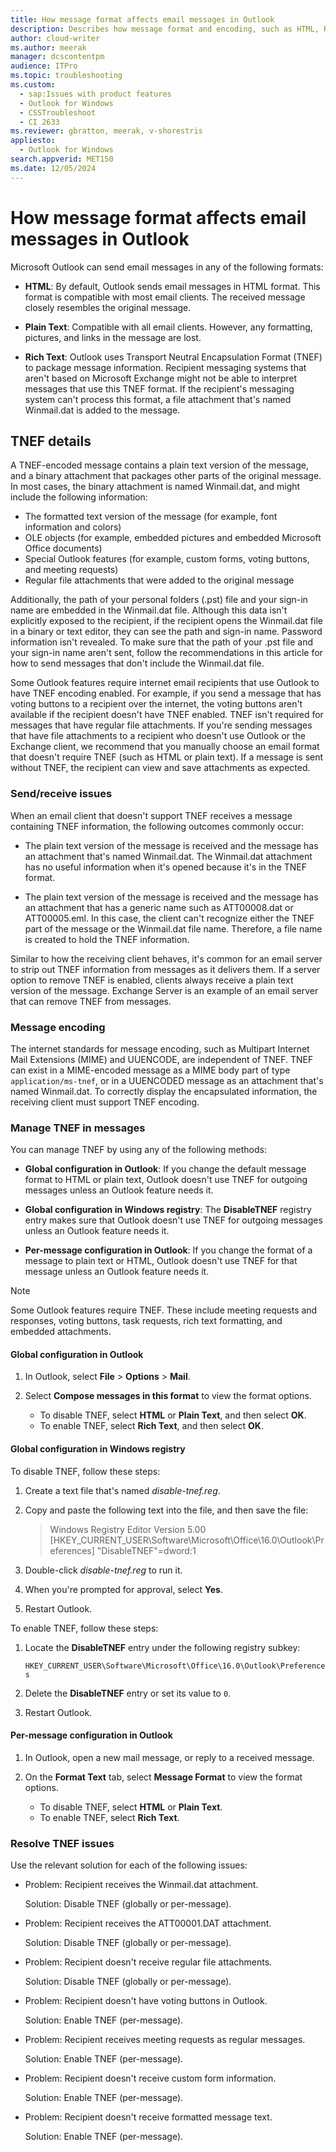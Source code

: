 ```yaml
---
title: How message format affects email messages in Outlook
description: Describes how message format and encoding, such as HTML, Rich Text, and TNEF, affect email messages.
author: cloud-writer
ms.author: meerak
manager: dcscontentpm
audience: ITPro
ms.topic: troubleshooting
ms.custom:
  - sap:Issues with product features
  - Outlook for Windows
  - CSSTroubleshoot
  - CI 2633
ms.reviewer: gbratton, meerak, v-shorestris
appliesto:
  - Outlook for Windows
search.appverid: MET150
ms.date: 12/05/2024
---
```


# How message format affects email messages in Outlook

<!-- Principal SPM Gabe Bratton requested that this article is retained even though PVs and engagement are low -->

Microsoft Outlook can send email messages in any of the following formats:

- **HTML**: By default, Outlook sends email messages in HTML format. This format is compatible with most email clients. The received message closely resembles the original message.

- **Plain Text**: Compatible with all email clients. However, any formatting, pictures, and links in the message are lost.

- **Rich Text**: Outlook uses Transport Neutral Encapsulation Format (TNEF) to package message information. Recipient messaging systems that aren't based on Microsoft Exchange might not be able to interpret messages that use this TNEF format. If the recipient's messaging system can't process this format, a file attachment that's named Winmail.dat is added to the message.

## TNEF details

A TNEF-encoded message contains a plain text version of the message, and a binary attachment that packages other parts of the original message. In most cases, the binary attachment is named Winmail.dat, and might include the following information:

- The formatted text version of the message (for example, font information and colors)
- OLE objects (for example, embedded pictures and embedded Microsoft Office documents)
- Special Outlook features (for example, custom forms, voting buttons, and meeting requests)
- Regular file attachments that were added to the original message

Additionally, the path of your personal folders (.pst) file and your sign-in name are embedded in the Winmail.dat file. Although this data isn't explicitly exposed to the recipient, if the recipient opens the Winmail.dat file in a binary or text editor, they can see the path and sign-in name. Password information isn't revealed. To make sure that the path of your .pst file and your sign-in name aren't sent, follow the recommendations in this article for how to send messages that don't include the Winmail.dat file.

Some Outlook features require internet email recipients that use Outlook to have TNEF encoding enabled. For example, if you send a message that has voting buttons to a recipient over the internet, the voting buttons aren't available if the recipient doesn't have TNEF enabled. TNEF isn't required for messages that have regular file attachments. If you're sending messages that have file attachments to a recipient who doesn't use Outlook or the Exchange client, we recommend that you manually choose an email format that doesn't require TNEF (such as HTML or plain text). If a message is sent without TNEF, the recipient can view and save attachments as expected.

### Send/receive issues

When an email client that doesn't support TNEF receives a message containing TNEF information, the following outcomes commonly occur:

- The plain text version of the message is received and the message has an attachment that's named Winmail.dat. The Winmail.dat attachment has no useful information when it's opened because it's in the TNEF format.

- The plain text version of the message is received and the message has an attachment that has a generic name such as ATT00008.dat or ATT00005.eml. In this case, the client can't recognize either the TNEF part of the message or the Winmail.dat file name. Therefore, a file name is created to hold the TNEF information.

Similar to how the receiving client behaves, it's common for an email server to strip out TNEF information from messages as it delivers them. If a server option to remove TNEF is enabled, clients always receive a plain text version of the message. Exchange Server is an example of an email server that can remove TNEF from messages.

### Message encoding

The internet standards for message encoding, such as Multipart Internet Mail Extensions (MIME) and UUENCODE, are independent of TNEF. TNEF can exist in a MIME-encoded message as a MIME body part of type `application/ms-tnef`, or in a UUENCODED message as an attachment that's named Winmail.dat. To correctly display the encapsulated information, the receiving client must support TNEF encoding.

### Manage TNEF in messages

You can manage TNEF by using any of the following methods:

- **Global configuration in Outlook**: If you change the default message format to HTML or plain text, Outlook doesn't use TNEF for outgoing messages unless an Outlook feature needs it.

- **Global configuration in Windows registry**: The **DisableTNEF** registry entry makes sure that Outlook doesn't use TNEF for outgoing messages unless an Outlook feature needs it.

- **Per-message configuration in Outlook**: If you change the format of a message to plain text or HTML, Outlook doesn't use TNEF for that message unless an Outlook feature needs it.

> [!NOTE]
> Some Outlook features require TNEF. These include meeting requests and responses, voting buttons, task requests, rich text formatting, and embedded attachments.

#### Global configuration in Outlook

1. In Outlook, select **File** \> **Options** \> **Mail**.

2. Select **Compose messages in this format** to view the format options.

   - To disable TNEF, select **HTML** or **Plain Text**, and then select **OK**.
   - To enable TNEF, select **Rich Text**, and then select **OK**.

#### Global configuration in Windows registry

To disable TNEF, follow these steps:

1. Create a text file that's named _disable-tnef.reg_.

2. Copy and paste the following text into the file, and then save the file:

   > Windows Registry Editor Version 5.00
   > [HKEY_CURRENT_USER\Software\Microsoft\Office\16.0\Outlook\Preferences]
   > "DisableTNEF"=dword:1

3. Double-click _disable-tnef.reg_ to run it.

4. When you're prompted for approval, select **Yes**.

5. Restart Outlook.

To enable TNEF, follow these steps:

1. Locate the **DisableTNEF** entry under the following registry subkey:

   `HKEY_CURRENT_USER\Software\Microsoft\Office\16.0\Outlook\Preferences`

2. Delete the **DisableTNEF** entry or set its value to `0`.

3. Restart Outlook.

#### Per-message configuration in Outlook

1. In Outlook, open a new mail message, or reply to a received message.

2. On the **Format Text** tab, select **Message Format** to view the format options.

   - To disable TNEF, select **HTML** or **Plain Text**.
   - To enable TNEF, select **Rich Text**.

### Resolve TNEF issues

Use the relevant solution for each of the following issues:

- Problem: Recipient receives the Winmail.dat attachment.

   Solution: Disable TNEF (globally or per-message).

- Problem: Recipient receives the ATT00001.DAT attachment.

   Solution: Disable TNEF (globally or per-message).

- Problem: Recipient doesn't receive regular file attachments.

   Solution: Disable TNEF (globally or per-message).

- Problem: Recipient doesn't have voting buttons in Outlook.

   Solution: Enable TNEF (per-message).

- Problem: Recipient receives meeting requests as regular messages.

   Solution: Enable TNEF (per-message).

- Problem: Recipient doesn't receive custom form information.

   Solution: Enable TNEF (per-message).

- Problem: Recipient doesn't receive formatted message text.

   Solution: Enable TNEF (per-message).
